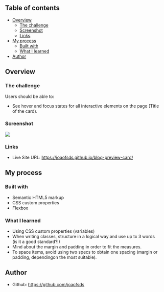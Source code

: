 ## Table of contents

- [Overview](#overview)
  - [The challenge](#the-challenge)
  - [Screenshot](#screenshot)
  - [Links](#links)
- [My process](#my-process)
  - [Built with](#built-with)
  - [What I learned](#what-i-learned)
- [Author](#author)


## Overview

### The challenge

Users should be able to:

- See hover and focus states for all interactive elements on the page (Title of the card).

### Screenshot

![](./screenshot.jpg)

### Links

- Live Site URL: https://joaofsds.github.io/blog-preview-card/


## My process

### Built with

- Semantic HTML5 markup
- CSS custom properties
- Flexbox

### What I learned

- Using CSS custom properties (variables)
- When writing classes, structure in a logical way and use up to 3 words (is it a good standard?!)
- Mind about the margin and padding in order to fit the measures.
- To space items, avoid using two specs to obtain one spacing (margin or padding, dependingon the most suitable).

## Author

- Github: https://github.com/joaofsds

